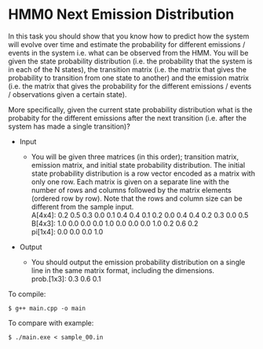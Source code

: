 # HMM0 Next Emission Distribution
In this task you should show that you know how to predict how the system will evolve over time and estimate the probability for different emissions / events in the system i.e. what can be observed from the HMM. You will be given the state probability distribution (i.e. the probability that the system is in each of the N states), the transition matrix (i.e. the matrix that gives the probability to transition from one state to another) and the emission matrix (i.e. the matrix that gives the probability for the different emissions / events / observations given a certain state). </br>

More specifically, given the current state probability distribution what is the probabity for the different emissions after the next transition (i.e. after the system has made a single transition)?

- Input
  - You will be given three matrices (in this order); transition matrix, emission matrix, and initial state probability distribution. The initial state probability distribution is a row vector encoded as a matrix with only one row. Each matrix is given on a separate line with the number of rows and columns followed by the matrix elements (ordered row by row). Note that the rows and column size can be different from the sample input.</br>
  A[4x4]: 0.2 0.5 0.3 0.0 0.1 0.4 0.4 0.1 0.2 0.0 0.4 0.4 0.2 0.3 0.0 0.5</br>
  B[4x3]: 1.0 0.0 0.0 0.0 1.0 0.0 0.0 0.0 1.0 0.2 0.6 0.2</br>
  pi[1x4]: 0.0 0.0 0.0 1.0</br>

- Output
  - You should output the emission probability distribution on a single line in the same matrix format, including the dimensions.</br>
  prob.[1x3]: 0.3 0.6 0.1

To compile:
```
$ g++ main.cpp -o main
```
To compare with example:
```
$ ./main.exe < sample_00.in
```
